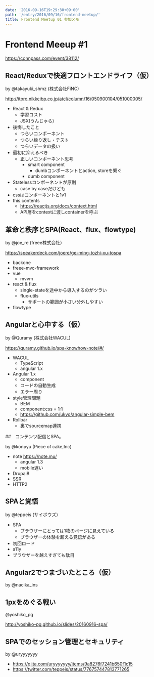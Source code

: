 ```yaml
---
date: '2016-09-16T19:29:30+09:00'
path: '/entry/2016/09/16/frontend-meetup/'
title: Frontend Meetup 01 参加メモ
---
```

# Frontend Meeup \#1

<https://connpass.com/event/38112/>

## React/Reduxで快適フロントエンドライフ（仮）

by @takayuki_shmz (株式会社FiNC)

<http://itpro.nikkeibp.co.jp/atcl/column/16/050900104/051000005/>

- React & Redux
  - 学習コスト
  - JSX(うんじゃら）
- 後悔したこと
  - つらいコンポーネント
  - つらい繰り返し・テスト
  - つらいデータの扱い
- 最初に抑えるべき
  - 正しいコンポーネント思考
    - smart component
      - dumbコンポーネントとaction, storeを繋ぐ
    - dumb component
- Statelessコンポーネントが原則
  - case by caseだけども
- cssはコンポーネントと1v1
- this.contents
  - <https://reactjs.org/docs/context.html>
  - API層をcontextに渡しcontainerを呼ぶ

## 革命と秩序とSPA(React、flux、flowtype)

by @joe_re (freee株式会社）

<https://speakerdeck.com/joere/ge-ming-tozhi-xu-tospa>

- backone
- freee-mvc-framework
- vue
  - mvvm
- react & flux
  - single-stateを途中から導入するのがツラい
  - flux-utils
    - サポートの範囲が小さい分外しやすい
- flowtype

## Angularと心中する（仮）

by @Quramy (株式会社WACUL)

<https://quramy.github.io/spa-knowhow-note/#/>

- WACUL
  - TypeScript
  - angular 1.x
- Angular 1.x
  - component
  - コードの自動生成
  - エラー周り
- style管理問題
  - BEM
  - component:css = 1:1
  - <https://github.com/ukyo/angular-simple-bem>
- Rollbar
  - 裏でsourcemap連携

##　コンテンツ配信とSPA。

by @konpyu (Piece of cake,Inc)

- note <https://note.mu/>
  - angular 1.3
  - mobile遅い
- Drupal8
- SSR
- HTTP2

## SPAと覚悟

by @teppeis (サイボウズ）

- SPA
  - ブラウザーにとっては1枚のページに見えている
  - ブラウザーの体験を超える覚悟がある
- 初回ロード
- a11y
- ブラウザーを越えすぎても駄目

## Angular2でつまづいたところ（仮）

by @nacika_ins

## 1pxをめぐる戦い

@yoshiko_pg

<http://yoshiko-pg.github.io/slides/20160916-spa/>

## SPAでのセッション管理とセキュリティ

by @uryyyyyyy

- <https://qiita.com/uryyyyyyy/items/9a8276f7241b650f1c15>
- <https://twitter.com/teppeis/status/776757447813771265>
